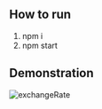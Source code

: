 ## How to run
 
1. npm i
2. npm start

## Demonstration
![exchangeRate](https://user-images.githubusercontent.com/72819725/162214884-77e0c428-8ddd-46ff-891d-76722c29887e.gif)
